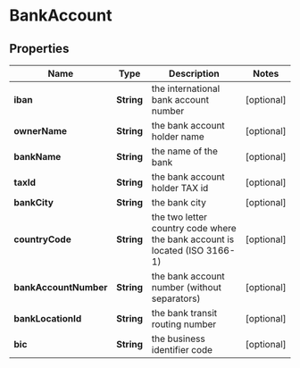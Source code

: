 
# BankAccount

## Properties
Name | Type | Description | Notes
------------ | ------------- | ------------- | -------------
**iban** | **String** | the international bank account number |  [optional]
**ownerName** | **String** | the bank account holder name |  [optional]
**bankName** | **String** | the name of the bank |  [optional]
**taxId** | **String** | the bank account holder TAX id |  [optional]
**bankCity** | **String** | the bank city |  [optional]
**countryCode** | **String** | the two letter country code where the bank account is located (ISO 3166-1) |  [optional]
**bankAccountNumber** | **String** | the bank account number (without separators) |  [optional]
**bankLocationId** | **String** | the bank transit routing number |  [optional]
**bic** | **String** | the business identifier code |  [optional]



